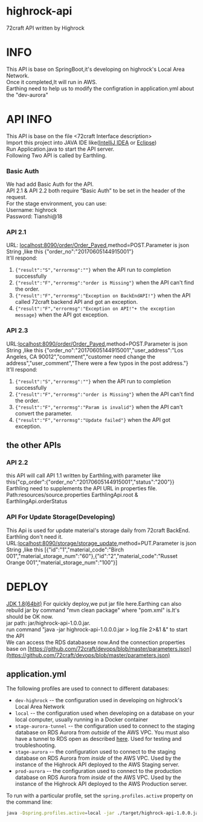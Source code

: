 # highrock-api
72craft API written by Highrock
# INFO
This API is base on SpringBoot,it's developing on highrock's Local Area Network.<br>
Once it completed,It will run in AWS.<br>
Earthing need to help us to modify the configration in application.yml about the "dev-aurora"<br>
# API INFO
This API is base on the file <72craft Interface description><br>
Import this project into JAVA IDE like([IntelliJ IDEA](http://www.jetbrains.com/idea/) or [Eclipse](http://www.eclipse.org/))<br>
Run Application.java to start the API server.<br>
Following Two API is called by Earthling.  
### Basic Auth
We had add Basic Auth for the API.  
API 2.1 & API 2.2 both require “Basic Auth” to be set in the header of the request.  
For the stage environment, you can use:  
Username: highrock  
Password: Tianshi@18  

### API 2.1
URL: [localhost:8090/order/Order_Payed](http://localhost:8090/order/Order_Payed),method=POST.Parameter is json String ,like this {"order_no":"20170605144915001"}<br>
It'll respond:  
1. `{"result":"S","errormsg":""}` when the API run to completion successfully  
2. `{"result":"F","errormsg":"order is Missing"}` when the API can't find the order.  
3. `{"result":"F","errormsg":"Exception on BackEndAPI!"}` when the API called 72craft backend API and got an exception.  
4. `{"result":"F","errormsg":"Exception on API!"+ the exception message}` when the API got exception.   
### API 2.3  
URL:[localhost:8090/order/Order_Payed](http://localhost:8090/order/Order_Payed),method=POST.Parameter is json String ,like this {"order_no":"20170605144915001","user_address":"Los Angeles, CA 90012","comment","customer need change the address","user_comment","There were a few typos in the post address."}<br>
It'll respond:<br>
1. `{"result":"S","errormsg":""}` when the API run to completion successfully  
2. `{"result":"F","errormsg":"order is Missing"}` when the API can't find the order.  
3. `{"result":"F","errormsg":"Param is invalid"}` when the API can't convert the parameter.  
4. `{"result":"F","errormsg":"Update failed"}` when the API got exception. 
## the other APIs  
### API 2.2   
this API will call API 1.1 written by Earthling,with parameter like this{"cp_order":{"order_no":"20170605144915001","status":"200"}}  
Earthling need to supplements the API URL in properties file.   
Path:resources/source.properties EarthlingApi.root & EarthlingApi.orderStatus   

### API For Update Storage(Developing)  
This Api is used for update material's storage daily from 72craft BackEnd.   
Earthling don't need it.  
URL:[localhost:8090/storage/storage_update](http://localhost:8090/storage/storage_update),method=PUT.Parameter is json String ,like this [{"id":"1","material_code":"Birch 001","material_storage_num":"60"},{"id":"2","material_code":"Russet Orange 001","material_storage_num":"100"}]  

# DEPLOY
[JDK 1.8(64bit)](http://www.oracle.com/technetwork/java/javase/downloads/jdk8-downloads-2133151.html) 
For quickly deploy,we put jar file here.Earthing can also rebuild jar by command "mvn clean package" where "pom.xml" is.It's should be OK now.<br>
jar path: jar/highrock-api-1.0.0.jar.<br>
run command "java -jar highrock-api-1.0.0.0.jar > log.file 2>&1 &" to start the API<br>
We can access the RDS databasese now.And the connection properties base on [https://github.com/72craft/devops/blob/master/parameters.json](https://github.com/72craft/devops/blob/master/parameters.json)<br>

## application.yml
The following profiles are used to connect to different databases:
* `dev-highrock` -- the configuration used in developing on highrock's Local Area Network
* `local` -- the configuration used when developing on a database on your local computer, usually running in a Docker container
* `stage-aurora-tunnel` -- the configuration used to connect to the staging database on RDS Aurora from *outside* of the AWS VPC.  You must also have a tunnel to RDS open as described [here](https://github.com/72craft/devops#tunnel-rds-aurora).  Used for testing and troubleshooting.
* `stage-aurora` -- the configuration used to connect to the staging database on RDS Aurora from *inside* of the AWS VPC.  Used by the instance of the Highrock API deployed to the AWS Staging server.
* `prod-aurora` -- the configuration used to connect to the production database on RDS Aurora from *inside* of the AWS VPC.  Used by the instance of the Highrock API deployed to the AWS Production server.

To run with a particular profile, set the `spring.profiles.active` property on the command line:
```bash
java -Dspring.profiles.active=local -jar ./target/highrock-api-1.0.0.jar
```


